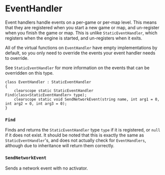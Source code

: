 # EventHandler

Event handlers handle events on a per-game or per-map level. This means that
they are registered when you start a new game or map, and un-register when you
finish the game or map. This is unlike `StaticEventHandler`, which registers
when the engine is started, and un-registers when it exits.

All of the virtual functions on `EventHandler` have empty implementations by
default, so you only need to override the events your event handler needs to
override.

See `StaticEventHandler` for more information on the events that can be
overridden on this type.

```
class EventHandler : StaticEventHandler
{
	clearscope static StaticEventHandler Find(class<StaticEventHandler> type);
	clearscope static void SendNetworkEvent(string name, int arg1 = 0, int arg2 = 0, int arg3 = 0);
}
```

### `Find`

Finds and returns the `StaticEventHandler` type `type` if it is registered, or
`null` if it does not exist. It should be noted that this is exactly the same
as `StaticEventHandler`'s, and does not actually check for `EventHandlers`,
although due to inheritance will return them correctly.

### `SendNetworkEvent`

Sends a network event with no activator.

<!-- EOF -->
